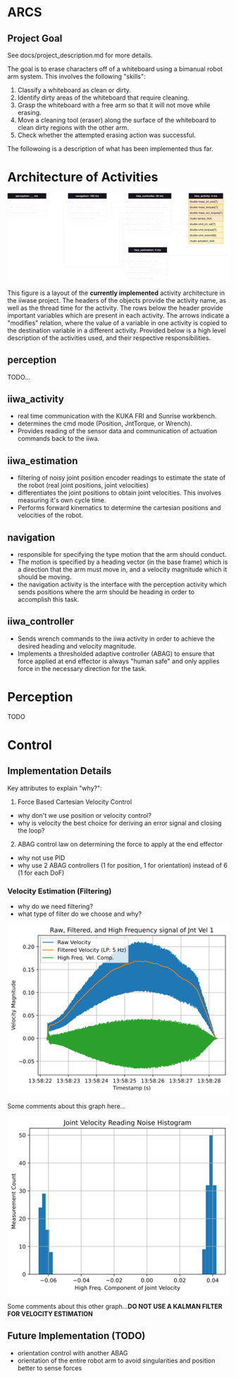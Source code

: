 # ARCS

## Project Goal

See docs/project_description.md for more details.

The goal is to erase characters off of a whiteboard using a bimanual robot arm system. This involves the following "skills":

1. Classify a whiteboard as clean or dirty.
2. Identify dirty areas of the whiteboard that require cleaning.
3. Grasp the whiteboard with a free arm so that it will not move while erasing.
4. Move a cleaning tool (eraser) along the surface of the whiteboard to clean dirty regions with the other arm.
5. Check whether the attempted erasing action was successful.

The followoing is a description of what has been implemented thus far.

# Architecture of Activities

<img src="docs/figs/activity_architecture.svg">

This figure is a layout of the **currently implemented** activity architecture in the iiwase project. The headers of the objects provide the activity name, as well as the thread time for the activity. The rows below the header provide important variables which are present in each activity. The arrows indicate a "modifies" relation, where the value of a variable in one activity is copied to the destination variable in a different activity. Provided below is a high level description of the activities used, and their respective responsibilities. 

## perception
TODO...

## iiwa_activity
- real time communication with the KUKA FRI and Sunrise workbench.
- determines the cmd mode (Position, JntTorque, or Wrench).
- Provides reading of the sensor data and communication of actuation commands back to the iiwa. 

## iiwa_estimation
- filtering of noisy joint position encoder readings to estimate the state of the robot (real joint positions, joint velocities)
- differentiates the joint positions to obtain joint velocities. This involves measuring it's own cycle time.
- Performs forward kinematics to determine the cartesian positions and velocities of the robot. 

## navigation
- responsible for specifying the type motion that the arm should conduct.
- The motion is specified by a heading vector (in the base frame) which is a direction that the arm must move in, and a velocity magnitude which it should be moving.
- the navigation activity is the interface with the perception activity which sends positions where the arm should be heading in order to accomplish this task. 

## iiwa_controller
- Sends wrench commands to the iiwa activity in order to achieve the desired heading and velocity magnitude. 
- Implements a thresholded adaptive controller (ABAG) to ensure that force applied at end effector is always "human safe" and only applies force in the necessary direction for the task. 

# Perception
TODO

# Control 

## Implementation Details

Key attributes to explain "why?":
1. Force Based Cartesian Velocity Control
  - why don't we use position or velocity control?
  - why is velocity the best choice for deriving an error signal and closing the loop?
2. ABAG control law on determining the force to apply at the end effector
  - why not use PID
  - why use 2 ABAG controllers (1 for position, 1 for orientation) instead of 6 (1 for each DoF)

### Velocity Estimation (Filtering)
  - why do we need filtering?
  - what type of filter do we choose and why?

<img src="docs/figs/jnt_vel_signal.svg">

Some comments about this graph here...

<img src="docs/figs/vel_signal_hist.svg">

Some comments about this other graph...**DO NOT USE A KALMAN FILTER FOR VELOCITY ESTIMATION**

## Future Implementation (TODO)
- orientation control with another ABAG
- orientation of the entire robot arm to avoid singularities and position better to sense forces
